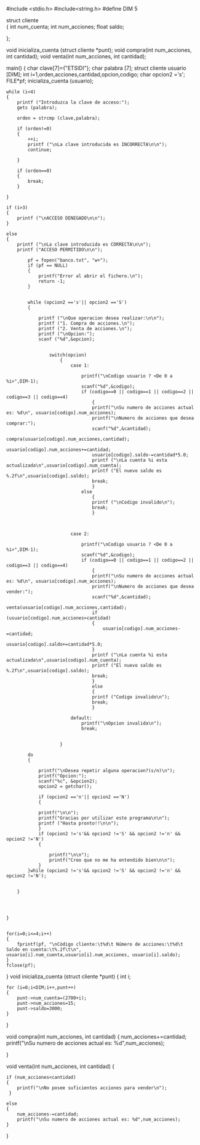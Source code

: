 #include <stdio.h>
#include<string.h>
#define DIM 5


struct cliente  
{ 
	int num_cuenta; 
	int num_acciones; 
	float saldo;

};

void inicializa_cuenta (struct cliente *punt);
void compra(int num_acciones, int cantidad); 
void venta(int num_acciones, int cantidad);


main()
{
	char clave[7]={"ETSIDI"};
	char palabra [7];
	struct cliente usuario [DIM];
	int i=1,orden,acciones,cantidad,opcion,codigo;
	char opcion2 ='s';
	FILE*pf;
	inicializa_cuenta (usuario);
	
	
	
	while (i<4)
	{
		printf ("Introduzca la clave de acceso:");
		gets (palabra);
		
		orden = strcmp (clave,palabra);
		
		if (orden!=0)
		{
			++i;
			printf ("\nLa clave introducida es INCORRECTA\n\n");
			continue;
			
		}
		
		if (orden==0)
		{
			break;
		}
		
	}

	if (i>3)
	{
		printf ("\nACCESO DENEGADO\n\n");		
	}
	
	else
	{
		printf ("\nLa clave introducida es CORRECTA\n\n");
		printf ("ACCESO PERMITIDO\n\n");
		
			pf = fopen("banco.txt", "w+"); 
			if (pf == NULL) 
			{ 	
				printf("Error al abrir el fichero.\n"); 
				return -1;
			}
			
				
			while (opcion2 =='s'|| opcion2 =='S')
			{
				
				printf ("\nQue operacion desea realizar:\n\n");
				printf ("1. Compra de acciones.\n");
				printf ("2. Venta de acciones.\n");
				printf ("\nOpcion:");
				scanf ("%d",&opcion);
				  
					
					switch(opcion)
					  	{
					    	case 1:
					    		
								printf("\nCodigo usuario ? <De 0 a %i>",DIM-1);
								scanf("%d",&codigo);
								if (codigo==0 || codigo==1 || codigo==2 || codigo==3 || codigo==4)
				    				{
						            printf("\nSu numero de acciones actual es: %d\n", usuario[codigo].num_acciones);
						            printf("\nNumero de acciones que desea comprar:");
						            scanf("%d",&cantidad);
						            compra(usuario[codigo].num_acciones,cantidad);
						            usuario[codigo].num_acciones+=cantidad; 
						            usuario[codigo].saldo-=cantidad*5.0;
						            printf ("\nLa cuenta %i esta actualizada\n",usuario[codigo].num_cuenta);
						            printf ("El nuevo saldo es %.2f\n",usuario[codigo].saldo);
						            break;
						        	}
					        	else
					        		{
					        		printf ("\nCodigo invalido\n");
					        		break;
									}
					        	
					
					    
					    	case 2:
					    		
						    	printf("\nCodigo usuario ? <De 0 a %i>",DIM-1);
								scanf("%d",&codigo);
								if (codigo==0 || codigo==1 || codigo==2 || codigo==3 || codigo==4)
						    		{
						            printf("\nSu numero de acciones actual es: %d\n", usuario[codigo].num_acciones);
						            printf("\nNumero de acciones que desea vender:");
						            scanf("%d",&cantidad);
						            venta(usuario[codigo].num_acciones,cantidad);
						            if (usuario[codigo].num_acciones>cantidad) 
									{
										usuario[codigo].num_acciones-=cantidad; 
										usuario[codigo].saldo+=cantidad*5.0;
									}
						            printf ("\nLa cuenta %i esta actualizada\n",usuario[codigo].num_cuenta);
						            printf ("El nuevo saldo es %.2f\n",usuario[codigo].saldo);
						            break;
						        	}
						       		else
						        	{
						        	printf ("Codigo invalido\n");
						        	break;
						        	}
						        	
					       	default:
					            printf("\nOpcion invalida\n");
					            break;
					
				    	
						}
				
			do
			{
					
				printf("\nDesea repetir alguna operacion?(s/n)\n");
				printf("Opcion:");
				scanf("%c", &opcion2);
				opcion2 = getchar();
				
				if (opcion2 =='n'|| opcion2 =='N') 
			    {
								
				printf("\n\n");
				printf("Gracias por utilizar este programa\n\n");
				printf ("Hasta pronto!!\n\n");
				}
				if (opcion2 !='s'&& opcion2 !='S' && opcion2 !='n' && opcion2 !='N')
				{
					
					printf("\n\n");
					printf("Creo que no me ha entendido bien\n\n");
				}
			}while (opcion2 !='s'&& opcion2 !='S' && opcion2 !='n' && opcion2 !='N');
				
				
		}
			 
						
			

 	}
	
	
	for(i=0;i<=4;i++)	
	{
		fprintf(pf, "\nCódigo cliente:\t%d\t Número de acciones:\t%d\t Saldo en cuenta:\t%.2f\t\n", usuario[i].num_cuenta,usuario[i].num_acciones, usuario[i].saldo);
	}
	fclose(pf); 
	
}
void inicializa_cuenta (struct cliente *punt) 
{ 
	int i;

	for (i=0;i<DIM;i++,punt++)
	{
		punt->num_cuenta=(2700+i);
		punt->num_acciones=15;
		punt->saldo=3000;
	}
}

void compra(int num_acciones, int cantidad) 
{ 
	num_acciones+=cantidad; 
	printf("\nSu numero de acciones actual es: %d",num_acciones);
	
}

void venta(int num_acciones, int cantidad) 
{ 
	
	if (num_acciones<cantidad)
	{
	 	printf("\nNo posee suficientes acciones para vender\n"); 
	 }
	
	else 
	{
		num_acciones-=cantidad; 
		printf("\nSu numero de acciones actual es: %d",num_acciones); 
	}
}

